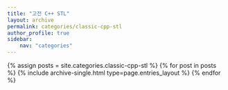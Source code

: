 ```yaml
---
title: "고전 C++ STL"
layout: archive
permalink: categories/classic-cpp-stl
author_profile: true
sidebar: 
    nav: "categories"
---
```


{% assign posts = site.categories.classic-cpp-stl %}
{% for post in posts %} {% include archive-single.html type=page.entries_layout %} {% endfor %}